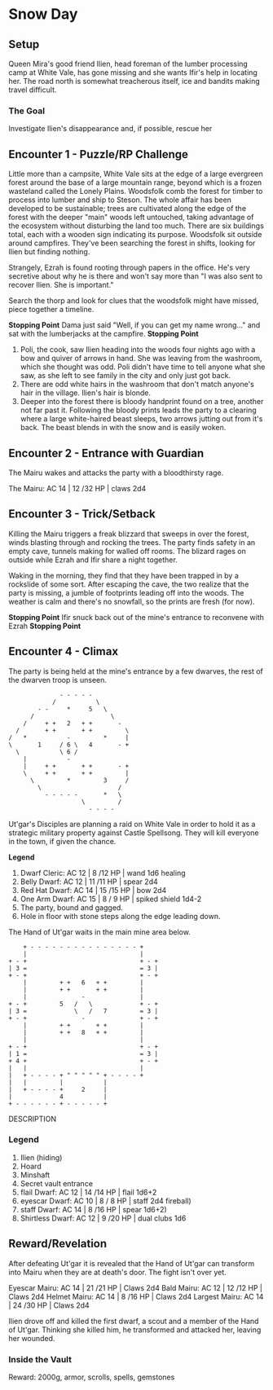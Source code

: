 # Snow Day

## Setup
Queen Mira's good friend Ilien, head foreman of the lumber processing camp at White Vale, has gone missing and she wants Ifir's help in locating her. The road north is somewhat treacherous itself, ice and bandits making travel difficult.

### The Goal
Investigate Ilien's disappearance and, if possible, rescue her

## Encounter 1 - Puzzle/RP Challenge
Little more than a campsite, White Vale sits at the edge of a large evergreen forest around the base of a large mountain range, beyond which is a frozen wasteland called the Lonely Plains. Woodsfolk comb the forest for timber to process into lumber and ship to Steson. The whole affair has been developed to be sustainable; trees are cultivated along the edge of the forest with the deeper "main" woods left untouched, taking advantage of the ecosystem without disturbing the land too much. There are six buildings total, each with a wooden sign indicating its purpose. Woodsfolk sit outside around campfires. They've been searching the forest in shifts, looking for Ilien but finding nothing.

Strangely, Ezrah is found rooting through papers in the office. He's very secretive about why he is there and won't say more than "I was also sent to recover Ilien. She is important."

Search the thorp and look for clues that the woodsfolk might have missed, piece together a timeline.

**Stopping Point**
Dama just said "Well, if you can get my name wrong..." and sat with the lumberjacks at the campfire.
**Stopping Point**

1. Poli, the cook, saw Ilien heading into the woods four nights ago with a bow and quiver of arrows in hand. She was leaving from the washroom, which she thought was odd. Poli didn't have time to tell anyone what she saw, as she left to see family in the city and only just got back.
2. There are odd white hairs in the washroom that don't match anyone's hair in the village. Ilien's hair is blonde.
3. Deeper into the forest there is bloody handprint found on a tree, another not far past it. Following the bloody prints leads the party to a clearing where a large white-haired beast sleeps, two arrows jutting out from it's back. The beast blends in with the snow and is easily woken.

## Encounter 2 - Entrance with Guardian
The Mairu wakes and attacks the party with a bloodthirsty rage.

The Mairu: AC 14 | 12 /32 HP | claws 2d4

## Encounter 3 - Trick/Setback
Killing the Mairu triggers a freak blizzard that sweeps in over the forest, winds blasting through and rocking the trees. The party finds safety in an empty cave, tunnels making for walled off rooms. The blizard rages on outside while Ezrah and Ifir share a night together.

Waking in the morning, they find that they have been trapped in by a rockslide of some sort. After escaping the cave, the two realize that the party is missing, a jumble of footprints leading off into the woods. The weather is calm and there's no snowfall, so the prints are fresh (for now).

**Stopping Point**
Ifir snuck back out of the mine's entrance to reconvene with Ezrah
**Stopping Point**

## Encounter 4 - Climax
The party is being held at the mine's entrance by a few dwarves, the rest of the dwarven troop is unseen.

```
              - - - - -               
            /           \             
        - -     *     5   \           
      /                     \         
    /     + +   2   + +       -       
  /       + +       + +         \     
/   *           -         *     |     
\       1     / 6 \   4       - +     
  \           \ 6 /                   
    |           -                     
    |     + +       + +       - +     
    \     + +       + +         |     
      \         *         3     /     
        \                     /       
          - - - - -       *   \       
                    \         /       
                      - - - -         
```

Ut'gar's Disciples are planning a raid on White Vale in order to hold it as a strategic military property against Castle Spellsong. They will kill everyone in the town, if given the chance.

**Legend**
1. Dwarf Cleric: AC 12 |  8 /12 HP | wand 1d6 healing
2. Belly Dwarf: AC 12 | 11 /11 HP | spear 2d4
3. Red Hat Dwarf: AC 14 | 15 /15 HP | bow 2d4
4. One Arm Dwarf: AC 15 |  8 / 9 HP | spiked shield 1d4-2
5. The party, bound and gagged.
6. Hole in floor with stone steps along the edge leading down.

The Hand of Ut'gar waits in the main mine area below.

```
    + - - - - - - - - - - - - - - - +      
    |                               |      
+ - +                               + - +  
| 3 =                               = 3 |  
+ - +                               + - +  
    |         + +   6   + +         |      
    |         + +       + +         |      
    |               -               | 
+ - +         5   /   \             + - +  
| 3 =             \   /   7         = 3 |  
+ - +               -               + - +  
    |         + +       + +         | 
    |         + +   8   + +         |      
    |                               |      
+ - +                               + - +  
| 1 =                               = 3 |  
+ 4 +                               + - +  
|   |                               |      
|   + - - - - + " " " " " + - - - - +      
|   |         |           |                
|   + - - - - +     2     |                
|             4           |                
+ - - - - - - + - - - - - +                
```

DESCRIPTION

### Legend
1. Ilien (hiding)
2. Hoard
3. Minshaft
4. Secret vault entrance
5. flail Dwarf: AC 12 | 14 /14 HP | flail 1d6+2
6. eyescar Dwarf: AC 10 |  8 / 8 HP | staff 2d4 fireball)
7. staff Dwarf: AC 14 |  8 /16 HP | spear 1d6+2)
8. Shirtless Dwarf: AC 12 |  9 /20 HP | dual clubs 1d6

## Reward/Revelation
After defeating Ut'gar it is revealed that the Hand of Ut'gar can transform into Mairu when they are at death's door. The fight isn't over yet.

Eyescar Mairu: AC 14 | 21 /21 HP | Claws 2d4
Bald Mairu: AC 12 | 12 /12 HP | Claws 2d4
Helmet Mairu: AC 14 | 8 /16 HP | Claws 2d4
Largest Mairu: AC 14 | 24 /30 HP | Claws 2d4

Ilien drove off and killed the first dwarf, a scout and a member of the Hand of Ut'gar. Thinking she killed him, he transformed and attacked her, leaving her wounded.

### Inside the Vault
Reward: 2000g, armor, scrolls, spells, gemstones